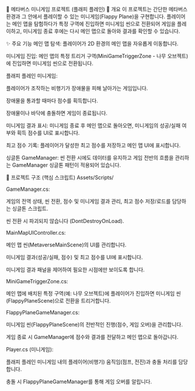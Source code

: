 🚀 메타버스 미니게임 프로젝트 (플래피 플레인)
📖 개요
이 프로젝트는 간단한 메타버스 환경과 그 안에서 플레이할 수 있는 미니게임(Flappy Plane)을 구현합니다. 플레이어는 메인 맵을 탐험하다가 특정 구역에 진입하면 미니게임 씬으로 전환되어 게임을 플레이하고, 미니게임 종료 후에는 다시 메인 맵으로 돌아와 결과를 확인할 수 있습니다.

✨ 주요 기능
메인 맵 탐색: 플레이어가 2D 환경의 메인 맵을 자유롭게 이동합니다.

미니게임 진입: 메인 맵의 특정 트리거 구역(MiniGameTriggerZone - 나무 오브젝트)에 진입하면 미니게임 씬으로 전환됩니다.

플래피 플레인 미니게임:

플레이어가 조작하는 비행기가  장애물을 피해 날아가는 게임입니다.

장애물을 통과할 때마다 점수를 획득합니다.

장애물이나 바닥에 충돌하면 게임이 종료됩니다.

미니게임 결과 표시: 미니게임 종료 후 메인 맵으로 돌아오면, 미니게임의 성공/실패 여부와 획득 점수를 UI로 표시합니다.

최고 점수 기록: 플레이어가 달성한 최고 점수를 저장하고 메인 맵 UI에 표시합니다.

싱글톤 GameManager: 씬 전환 시에도 데이터를 유지하고 게임 전반의 흐름을 관리하는 GameManager 싱글톤 패턴이 적용되어 있습니다.



📁 프로젝트 구조 (핵심 스크립트)
Assets/Scripts/

GameManager.cs:

게임의 전역 상태, 씬 전환, 점수 및 미니게임 결과 관리, 최고 점수 저장/로드를 담당하는 싱글톤 스크립트.

씬 전환 시 파괴되지 않습니다 (DontDestroyOnLoad).


MainMapUIController.cs:

메인 맵 씬(MetaverseMainScene)의 UI를 관리합니다.

미니게임 결과(성공/실패, 점수) 및 최고 점수를 UI에 표시합니다.

미니게임 결과 패널을 제어하여 필요한 시점에만 보이도록 합니다.


MiniGameTriggerZone.cs:

메인 맵에 배치된 특정 구역(예: 나무 오브젝트)에 플레이어가 진입하면 미니게임 씬(FlappyPlaneScene)으로 전환을 트리거합니다.


FlappyPlaneGameManager.cs:

미니게임 씬(FlappyPlaneScene)의 전반적인 진행(점수, 게임 오버)을 관리합니다.

게임 종료 시 GameManager에 점수와 결과를 전달하고 메인 맵으로 돌아갑니다.


Player.cs (미니게임):

플래피 플레인 미니게임 내의 플레이어(비행기) 움직임(점프, 전진)과 충돌 처리를 담당합니다.

충돌 시 FlappyPlaneGameManager를 통해 게임 오버를 알립니다.
